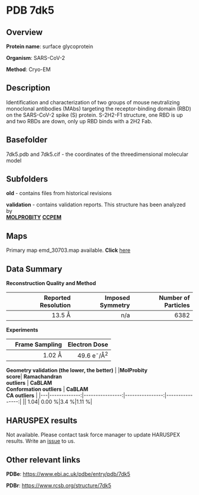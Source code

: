 # PDB 7dk5

## Overview

**Protein name**: surface glycoprotein

**Organism**: SARS-CoV-2

**Method**: Cryo-EM

## Description

Identification and characterization of two groups of mouse neutralizing monoclonal antibodies (MAbs) targeting the receptor-binding domain (RBD) on the SARS-CoV-2 spike (S) protein. S-2H2-F1 structure, one RBD is up and two RBDs are down, only up RBD binds with a 2H2 Fab.

## Basefolder

7dk5.pdb and 7dk5.cif - the coordinates of the threedimensional molecular model

## Subfolders



**old** - contains files from historical revisions

**validation** - contains validation reports. This structure has been analyzed by <br>  [**MOLPROBITY**](https://github.com/thorn-lab/coronavirus_structural_task_force/tree/master/pdb/surface_glycoprotein/SARS-CoV-2/7dk5/validation/molprobity)   [**CCPEM**](https://github.com/thorn-lab/coronavirus_structural_task_force/tree/master/pdb/surface_glycoprotein/SARS-CoV-2/7dk5/validation/ccpem-validation) 



## Maps

Primary map emd_30703.map available. **Click** [here](http://ftp.wwpdb.org/pub/emdb/structures/EMD-30703/map/) 

## Data Summary
**Reconstruction Quality and Method**

|   | Reported Resolution | Imposed Symmetry | Number of Particles |
|---|-------------:|----------------:|--------------:|
|   |13.5 Å|n/a|6382|

**Experiments**

|   | Frame Sampling | Electron Dose |
|---|-------------:|----------------:|
|   |1.02 Å|49.6 e<sup>-</sup>/Å<sup>2</sup>|

**Geometry validation (the lower, the better)**
|   |**MolProbity<br>score**| **Ramachandran<br>outliers** | **CaBLAM<br>Conformation outliers** | **CaBLAM<br>CA outliers** |
|---|-------------:|----------------:|----------------:|----------------:|
||  1.04|  0.00 %|3.4 %|1.11 %|

## HARUSPEX results

Not available. Please contact task force manager to update HARUSPEX results. Write an [issue](https://github.com/thorn-lab/coronavirus_structural_task_force/issues) to us.

## Other relevant links 
**PDBe**:  https://www.ebi.ac.uk/pdbe/entry/pdb/7dk5
 
**PDBr**: https://www.rcsb.org/structure/7dk5 
